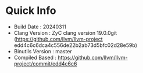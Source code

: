 # Quick Info
* Build Date : 20240311
* Clang Version : ZyC clang version 19.0.0git (https://github.com/llvm/llvm-project edd4c6c6dca4c556de22b2ab73d5bfc02d28e59b)
* Binutils Version : master
* Compiled Based : https://github.com/llvm/llvm-project/commit/edd4c6c6

